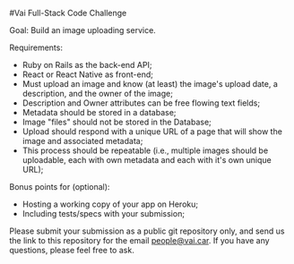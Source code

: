 
#Vai Full-Stack Code Challenge

Goal: Build an image uploading service.

Requirements:
- Ruby on Rails as the back-end API;
- React or React Native as front-end;
- Must upload an image and know (at least) the image's upload date, a description, and the owner of the image;
- Description and Owner attributes can be free flowing text fields;
- Metadata should be stored in a database;
- Image "files" should not be stored in the Database;
- Upload should respond with a unique URL of a page that will show the image and associated metadata;
- This process should be repeatable (i.e., multiple images should be uploadable, each with own metadata and each with it's own unique URL);

Bonus points for (optional):
- Hosting a working copy of your app on Heroku;
- Including tests/specs with your submission;

Please submit your submission as a public git repository only, and send us the link to this repository for the email people@vai.car. If you have any questions, please feel free to ask.
